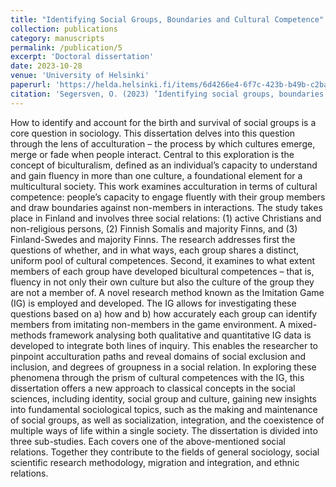 ```yaml
---
title: "Identifying Social Groups, Boundaries and Cultural Competence"
collection: publications
category: manuscripts
permalink: /publication/5
excerpt: 'Doctoral dissertation' 
date: 2023-10-28
venue: 'University of Helsinki'
paperurl: 'https://helda.helsinki.fi/items/6d4266e4-6f7c-423b-b49b-c2ba24b9658d'
citation: 'Segersven, O. (2023) ’Identifying social groups, boundaries and cultural competence: An Imitation Game inquiry’, academic dissertation, University of Helsinki'
---
```


How to identify and account for the birth and survival of social groups is a core question in sociology. This dissertation delves into this question through the lens of acculturation – the process by which cultures emerge, merge or fade when people interact. Central to this exploration is the concept of biculturalism, defined as an individual’s capacity to understand and gain fluency in more than one culture, a foundational element for a multicultural society. This work examines acculturation in terms of cultural competence: people’s capacity to engage fluently with their group members and draw boundaries against non-members in interactions. The study takes place in Finland and involves three social relations: (1) active Christians and non-religious persons, (2) Finnish Somalis and majority Finns, and (3) Finland-Swedes and majority Finns. The research addresses first the questions of whether, and in what ways, each group shares a distinct, uniform pool of cultural competences. Second, it examines to what extent members of each group have developed bicultural competences – that is, fluency in not only their own culture but also the culture of the group they are not a member of. A novel research method known as the Imitation Game (IG) is employed and developed. The IG allows for investigating these questions based on a) how and b) how accurately each group can identify members from imitating non-members in the game environment. A mixed-methods framework analysing both qualitative and quantitative IG data is developed to integrate both lines of inquiry. This enables the researcher to pinpoint acculturation paths and reveal domains of social exclusion and inclusion, and degrees of groupness in a social relation. In exploring these phenomena through the prism of cultural competences with the IG, this dissertation offers a new approach to classical concepts in the social sciences, including identity, social group and culture, gaining new insights into fundamental sociological topics, such as the making and maintenance of social groups, as well as socialization, integration, and the coexistence of multiple ways of life within a single society. The dissertation is divided into three sub-studies. Each covers one of the above-mentioned social relations. Together they contribute to the fields of general sociology, social scientific research methodology, migration and integration, and ethnic relations.